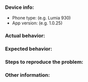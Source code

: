 ### **Device info:**
- Phone type: (e.g. Lumia 930)
- App version: (e.g. 1.0.25)

### **Actual behavior:**


### **Expected behavior:**


### **Steps to reproduce the problem:**


### **Other information:**

